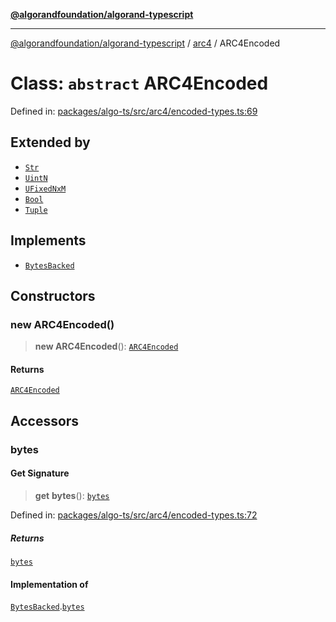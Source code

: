 [**@algorandfoundation/algorand-typescript**](../../../README.md)

***

[@algorandfoundation/algorand-typescript](../../../README.md) / [arc4](../README.md) / ARC4Encoded

# Class: `abstract` ARC4Encoded

Defined in: [packages/algo-ts/src/arc4/encoded-types.ts:69](https://github.com/algorandfoundation/puya-ts/blob/main/packages/algo-ts/src/arc4/encoded-types.ts#L69)

## Extended by

- [`Str`](Str.md)
- [`UintN`](UintN.md)
- [`UFixedNxM`](UFixedNxM.md)
- [`Bool`](Bool.md)
- [`Tuple`](Tuple.md)

## Implements

- [`BytesBacked`](../../../interfaces/BytesBacked.md)

## Constructors

### new ARC4Encoded()

> **new ARC4Encoded**(): [`ARC4Encoded`](ARC4Encoded.md)

#### Returns

[`ARC4Encoded`](ARC4Encoded.md)

## Accessors

### bytes

#### Get Signature

> **get** **bytes**(): [`bytes`](../../../type-aliases/bytes.md)

Defined in: [packages/algo-ts/src/arc4/encoded-types.ts:72](https://github.com/algorandfoundation/puya-ts/blob/main/packages/algo-ts/src/arc4/encoded-types.ts#L72)

##### Returns

[`bytes`](../../../type-aliases/bytes.md)

#### Implementation of

[`BytesBacked`](../../../interfaces/BytesBacked.md).[`bytes`](../../../interfaces/BytesBacked.md#bytes)

